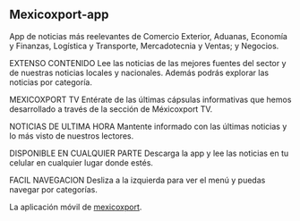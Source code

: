 ## Mexicoxport-app

App de noticias más reelevantes de Comercio Exterior, Aduanas, Economía y Finanzas, Logística y Transporte, Mercadotecnia y Ventas; y Negocios.

EXTENSO CONTENIDO
Lee las noticias de las mejores fuentes del sector y de nuestras noticias locales y nacionales. Además podrás explorar las noticias por categoría.

MEXICOXPORT TV
Entérate de las últimas cápsulas informativas que hemos desarrollado a través de la sección de Méxicoxport TV.

NOTICIAS DE ULTIMA HORA
Mantente informado con las últimas noticias y lo más visto de nuestros lectores.

DISPONIBLE EN CUALQUIER PARTE
Descarga la app y lee las noticias en tu celular en cualquier lugar donde estés.

FACIL NAVEGACION
Desliza a la izquierda para ver el menú y puedas navegar por categorías.

La aplicación móvil de [mexicoxport](http://mexicoxport.com).
